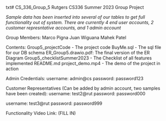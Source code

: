 txt# CS_336_Group_5
Rutgers CS336 Summer 2023 Group Project

*Sample data has been inserted into several of our tables to get full functionality out of system. There are currently 4 end user accounts, 2 customer represntative accounts, and 1 admin account*

Group Members:
	Marco Pigna
  Juan Wiguana
  Mahek Patel

Contents:
	Group5_projectCode - The project code
	BuyMe.sql - The sql file for our DB schema
	ER_Group5.drawio.pdf: The final version of the ER Diagram
	Group5_checklistSummer2023 - The Checklist of all features implemented
	README.md
	project_demo.mp4 - The demo of the project in action

Admin Credentials: 
  username: admin@cs
  password: password123

Customer Representatives (Can be added by admin account, two samples have been created):
  username: test2@rut
  password: password000

  username: test3@rut
  password: password999

Functionality Video Link: (FILL IN)
